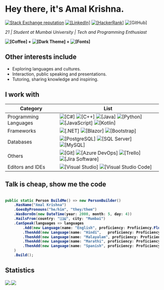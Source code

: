 # Hey there, it's Amal Krishna. 
[![Stack Exchange reputation](https://img.shields.io/stackexchange/stackoverflow/r/11455105?logo=stackoverflow)](https://stackoverflow.com/users/11455105/) [![[LinkedIn]](https://img.shields.io/badge/LinkedIn-0A66C2?logo=LinkedIn)](https://www.linkedin.com/in/amallkrishna/) [![[HackerRank]](https://img.shields.io/badge/HackerRank-00EA64?logo=HackerRank&logoColor=black)](https://www.hackerrank.com/amalkrishna263) ![[GitHub]](https://img.shields.io/badge/-GitHub-black?logo=GitHub)

*21 | Student at Mumbai University | Tech and Programming Enthusiast*


**![[Coffee]](https://img.shields.io/badge/-☕Coffee-6f4e37) + ![[Dark Theme]](https://img.shields.io/badge/-🌙Dark%20Theme-black) + ![[Fonts]](https://img.shields.io/badge/-🔤Fonts%20with%20Ligatures-blue)** 

## Other interests include 
* Exploring languages and cultures.
* Interaction, public speaking and presentations.
* Tutoring, sharing knowledge and inspiring.

## I work with
| Category | List
|----------|-----
| Programming Languages | ![[C#]](https://img.shields.io/badge/-C%23-239120?logo=CSharp) ![[C++]](https://img.shields.io/badge/-C++-00599C?logo=C%2B%2B) ![[Java]](https://img.shields.io/badge/-Java-007396?logo=Java) ![[Python]](https://img.shields.io/badge/-Python-3776AB?logo=Python&logoColor=white) ![[JavaScript]](https://img.shields.io/badge/-JavaScript-F7DF1E?logo=JavaScript&logoColor=black) ![[Kotlin]](https://img.shields.io/badge/-Kotlin-0095D5?logo=Kotlin&logoColor=white) |
| Frameworks | ![[.NET]](https://img.shields.io/badge/-.NET-512BD4?logo=.NET) ![[Blazor]](https://img.shields.io/badge/-Blazor-512BD4?logo=Blazor) ![[Bootstrap]](https://img.shields.io/badge/-Bootstrap-7952B3?logo=Bootstrap&logoColor=white) |
| Databases | ![[PostgreSQL]](https://img.shields.io/badge/-PostgreSQL-4169E1?logo=PostgreSQL&logoColor=white) ![[SQL Server]](https://img.shields.io/badge/-Microsoft%20SQL%20Server-CC2927?logo=MicrosoftSQLServer&logoColor=white) ![[MySQL]](https://img.shields.io/badge/-MySQL-4479A1?logo=MySQL&logoColor=white) |
| Others | ![[Git]](https://img.shields.io/badge/-Git-F05032?logo=Git&logoColor=white) ![[Azure DevOps]](https://img.shields.io/badge/-Azure%20DevOps-0078D7?logo=AzureDevops) ![[Trello]](https://img.shields.io/badge/-Trello-0052CC?logo=Trello) ![[Jira Software]](https://img.shields.io/badge/-Jira%20Software-0052CC?logo=JiraSoftware) |
| Editors and IDEs | ![[Visual Studio]](https://img.shields.io/badge/-Visual%20Studio-5C2D91?logo=VisualStudio&logoColor=white) ![[Visual Studio Code]](https://img.shields.io/badge/-Visual%20Studio%20Code-007ACC?logo=VisualStudioCode&logoColor=white)|


## Talk is cheap, show me the code

<h4>

```csharp

public static Person BuildMe() => new PersonBuilder()
    .HasName("Amal Krishna")
    .GoesByPronouns("he/him", "they/them")
    .WasBornOn(new DateTime(year: 2000, month: 5, day: 4))
    .HailsFrom(country: "🇮🇳", city: "Mumbai")
    .CanSpeak(languages => languages
        .Add(new Language(name: "English", proficiency: Proficiency.Fluent))
        .ThenAdd(new Language(name: "Hindi",   proficiency: Proficiency.Fluent))
        .ThenAdd(new Language(name: "Malayalam", proficiency: Proficiency.Native))
        .ThenAdd(new Language(name: "Marathi", proficiency: Proficiency.Intermediate))
        .ThenAdd(new Language(name: "Spanish", proficiency: Proficiency.Elementary))
    )
    .Build();

```

</h4>

## Statistics


<a href="https://github.com/anuraghazra/github-readme-stats">
  <img align="center" src="https://github-readme-stats.vercel.app/api?username=amal-stack&theme=material-palenight&count_private=true&show_icons=true"/>
</a>
<a href="https://github.com/anuraghazra/github-readme-stats">
  <img align="center" src="https://github-readme-stats.vercel.app/api/top-langs/?username=amal-stack&theme=material-palenight&layout=compact" />
</a>






<!---
amal-stack/amal-stack is a ✨ special ✨ repository because its `README.md` (this file) appears on your GitHub profile.
You can click the Preview link to take a look at your changes.
--->
